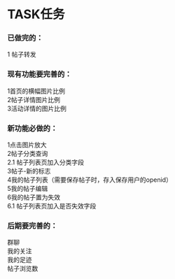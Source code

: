# TASK任务
### 已做完的：
1 帖子转发

### 现有功能要完善的：
1首页的横幅图片比例 <br>
2帖子详情图片比例<br>
3活动详情的图片比例<br>

### 新功能必做的：

1点击图片放大 <br>
2帖子分类查询 <br>
2.1 帖子列表页加入分类字段 <br>
3帖子-新的标志 <br>
4我的帖子列表（需要保存帖子时，存入保存用户的openid） <br>
5我的帖子编辑 <br>
6我的帖子置为失效 <br>
6.1 帖子列表页加入是否失效字段


### 后期要完善的：

群聊 <br>
我的关注 <br>
我的足迹 <br>
帖子浏览数 <br>
